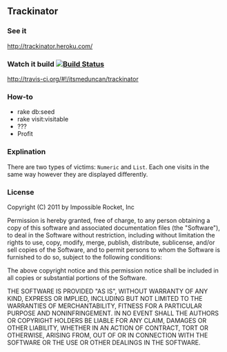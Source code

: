## Trackinator

### See it

http://trackinator.heroku.com/

### Watch it build [![Build Status](http://travis-ci.org/itsmeduncan/trackinator.png)](http://travis-ci.org/itsmeduncan/trackinator)


http://travis-ci.org/#!/itsmeduncan/trackinator

### How-to

* rake db:seed
* rake visit:visitable
* ???
* Profit

### Explination

There are two types of victims: `Numeric` and `List`. Each one visits in the same way
however they are displayed differently.

### License

Copyright (C) 2011 by Impossible Rocket, Inc

Permission is hereby granted, free of charge, to any person obtaining a copy
of this software and associated documentation files (the "Software"), to deal
in the Software without restriction, including without limitation the rights
to use, copy, modify, merge, publish, distribute, sublicense, and/or sell
copies of the Software, and to permit persons to whom the Software is
furnished to do so, subject to the following conditions:

The above copyright notice and this permission notice shall be included in
all copies or substantial portions of the Software.

THE SOFTWARE IS PROVIDED "AS IS", WITHOUT WARRANTY OF ANY KIND, EXPRESS OR
IMPLIED, INCLUDING BUT NOT LIMITED TO THE WARRANTIES OF MERCHANTABILITY,
FITNESS FOR A PARTICULAR PURPOSE AND NONINFRINGEMENT. IN NO EVENT SHALL THE
AUTHORS OR COPYRIGHT HOLDERS BE LIABLE FOR ANY CLAIM, DAMAGES OR OTHER
LIABILITY, WHETHER IN AN ACTION OF CONTRACT, TORT OR OTHERWISE, ARISING FROM,
OUT OF OR IN CONNECTION WITH THE SOFTWARE OR THE USE OR OTHER DEALINGS IN
THE SOFTWARE.